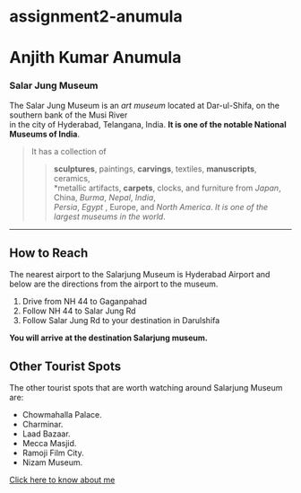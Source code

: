 # assignment2-anumula
# Anjith Kumar Anumula

### Salar Jung Museum

The Salar Jung Museum is an *art museum* located at Dar-ul-Shifa, on the southern bank of the Musi River
<br>in the city of Hyderabad, Telangana, India. **It is one of the notable National Museums of India**.

>It has a collection of 
>>**sculptures**, paintings, **carvings**, textiles, **manuscripts**, ceramics,<br> *metallic artifacts, **carpets**, clocks, and furniture from *Japan*, China, *Burma*, *Nepal*, *India*,<br> *Persia*, *Egypt* , Europe, and *North America*. *It is one of the largest museums in the world*.


---
## How to Reach

The nearest airport to the Salarjung Museum  is Hyderabad Airport and below are the directions from the airport to the museum.
1. Drive from NH 44 to Gaganpahad
2. Follow NH 44 to Salar Jung Rd
3. Follow Salar Jung Rd to your destination in Darulshifa

**You will arrive at the destination Salarjung museum.**

## Other Tourist Spots 

The other tourist spots that are worth watching around Salarjung Museum are:

* Chowmahalla Palace.
* Charminar.
* Laad Bazaar.
* Mecca Masjid.
* Ramoji Film City.
* Nizam Museum.

[Click here to know about me](AboutMe.md)